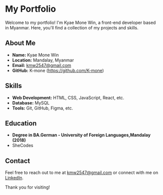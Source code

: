 
# My Portfolio

Welcome to my portfolio! I'm Kyae Mone Win, a front-end developer based in Myanmar. Here, you'll find a collection of my projects and skills.

## About Me

- **Name:** Kyae Mone Win
- **Location:** Mandalay, Myanmar
- **Email:** kmw2547@gmail.com
- **GitHub:** K-mone (https://github.com/K-mone)

## Skills

- **Web Development:** HTML, CSS, JavaScript, React, etc.
- **Database:** MySQL
- **Tools:** Git, GitHub, Figma, etc.

## Education

- **Degree in BA.German - University of Foreign Languages,Mandalay (2018)**
- SheCodes

## Contact

Feel free to reach out to me at kmw2547@gmail.com or connect with me on [LinkedIn](https://www.linkedin.com/in/your-profile/kyayemone-win-2bb151217).

Thank you for visiting!
 
